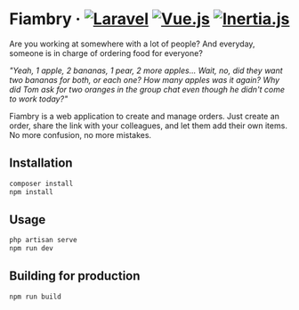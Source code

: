 # Fiambry &middot; [![Laravel](https://img.shields.io/badge/laravel-v10.x-red?logo=laravel&logoColor=ff2d20)](https://laravel.com) [![Vue.js](https://img.shields.io/badge/vue.js-v3.x-green?logo=vue.js&logoColor=4fc08d)](https://vuejs.org) [![Inertia.js](https://img.shields.io/badge/inertia.js-v1.x-purple?logo=inertia&logoColor=9553e9)](https://inertiajs.com)

Are you working at somewhere with a lot of people? And everyday, someone is in charge of ordering food for everyone?

_"Yeah, 1 apple, 2 bananas, 1 pear, 2 more apples... Wait, no, did they want two bananas for both, or each one? How many apples was it again? Why did Tom ask for two oranges in the group chat even though he didn't come to work today?"_

Fiambry is a web application to create and manage orders. Just create an order, share the link with your colleagues, and let them add their own items. No more confusion, no more mistakes.

## Installation

```bash
composer install
npm install
```

## Usage

```bash
php artisan serve
npm run dev
```

## Building for production

```bash
npm run build
```
